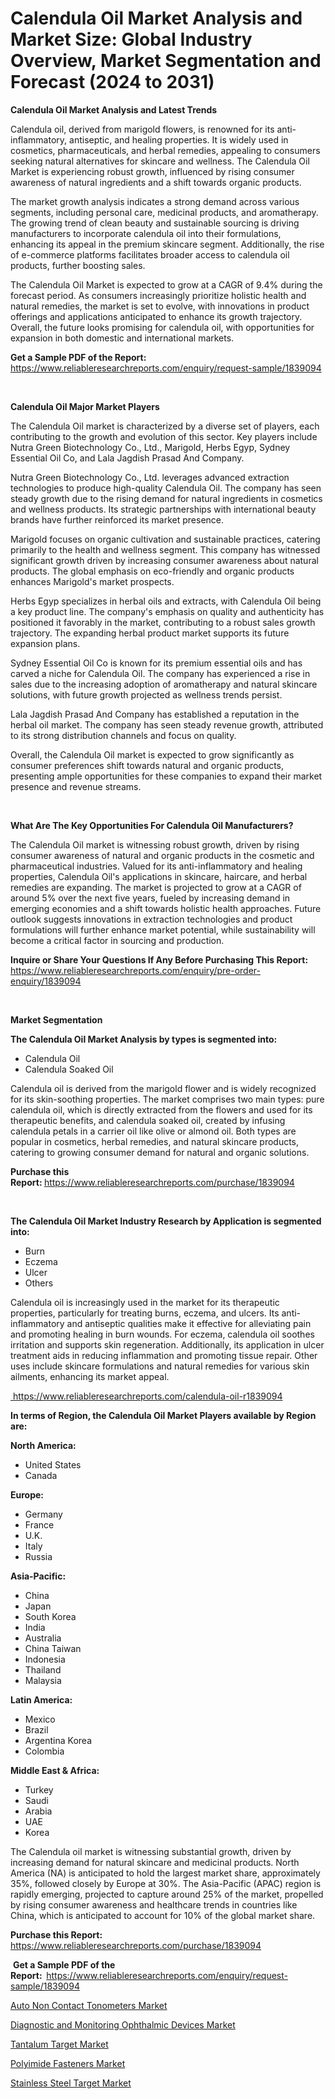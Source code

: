 <p><h1>Calendula Oil Market Analysis and Market Size: Global Industry Overview, Market Segmentation and Forecast (2024 to 2031)</h1></p><p><strong>Calendula Oil Market Analysis and Latest Trends</strong></p>
<p><p>Calendula oil, derived from marigold flowers, is renowned for its anti-inflammatory, antiseptic, and healing properties. It is widely used in cosmetics, pharmaceuticals, and herbal remedies, appealing to consumers seeking natural alternatives for skincare and wellness. The Calendula Oil Market is experiencing robust growth, influenced by rising consumer awareness of natural ingredients and a shift towards organic products.</p><p>The market growth analysis indicates a strong demand across various segments, including personal care, medicinal products, and aromatherapy. The growing trend of clean beauty and sustainable sourcing is driving manufacturers to incorporate calendula oil into their formulations, enhancing its appeal in the premium skincare segment. Additionally, the rise of e-commerce platforms facilitates broader access to calendula oil products, further boosting sales.</p><p>The Calendula Oil Market is expected to grow at a CAGR of 9.4% during the forecast period. As consumers increasingly prioritize holistic health and natural remedies, the market is set to evolve, with innovations in product offerings and applications anticipated to enhance its growth trajectory. Overall, the future looks promising for calendula oil, with opportunities for expansion in both domestic and international markets.</p></p>
<p><strong>Get a Sample PDF of the Report:&nbsp;</strong> <a href="https://www.reliableresearchreports.com/enquiry/request-sample/1839094?utm_campaign=40&utm_medium=2&utm_source=Github&utm_content=ia&utm_term=11112024&utm_id=calendula-oil">https://www.reliableresearchreports.com/enquiry/request-sample/1839094</a></p>
<p>&nbsp;</p>
<p><strong>Calendula Oil Major Market Players</strong></p>
<p><p>The Calendula Oil market is characterized by a diverse set of players, each contributing to the growth and evolution of this sector. Key players include Nutra Green Biotechnology Co., Ltd., Marigold, Herbs Egyp, Sydney Essential Oil Co, and Lala Jagdish Prasad And Company.</p><p>Nutra Green Biotechnology Co., Ltd. leverages advanced extraction technologies to produce high-quality Calendula Oil. The company has seen steady growth due to the rising demand for natural ingredients in cosmetics and wellness products. Its strategic partnerships with international beauty brands have further reinforced its market presence.</p><p>Marigold focuses on organic cultivation and sustainable practices, catering primarily to the health and wellness segment. This company has witnessed significant growth driven by increasing consumer awareness about natural products. The global emphasis on eco-friendly and organic products enhances Marigold's market prospects.</p><p>Herbs Egyp specializes in herbal oils and extracts, with Calendula Oil being a key product line. The company's emphasis on quality and authenticity has positioned it favorably in the market, contributing to a robust sales growth trajectory. The expanding herbal product market supports its future expansion plans.</p><p>Sydney Essential Oil Co is known for its premium essential oils and has carved a niche for Calendula Oil. The company has experienced a rise in sales due to the increasing adoption of aromatherapy and natural skincare solutions, with future growth projected as wellness trends persist.</p><p>Lala Jagdish Prasad And Company has established a reputation in the herbal oil market. The company has seen steady revenue growth, attributed to its strong distribution channels and focus on quality.</p><p>Overall, the Calendula Oil market is expected to grow significantly as consumer preferences shift towards natural and organic products, presenting ample opportunities for these companies to expand their market presence and revenue streams.</p></p>
<p>&nbsp;</p>
<p><strong>What Are The Key Opportunities For Calendula Oil Manufacturers?</strong></p>
<p><p>The Calendula Oil market is witnessing robust growth, driven by rising consumer awareness of natural and organic products in the cosmetic and pharmaceutical industries. Valued for its anti-inflammatory and healing properties, Calendula Oil's applications in skincare, haircare, and herbal remedies are expanding. The market is projected to grow at a CAGR of around 5% over the next five years, fueled by increasing demand in emerging economies and a shift towards holistic health approaches. Future outlook suggests innovations in extraction technologies and product formulations will further enhance market potential, while sustainability will become a critical factor in sourcing and production.</p></p>
<p><strong>Inquire or Share Your Questions If Any Before Purchasing This Report:</strong> <a href="https://www.reliableresearchreports.com/enquiry/pre-order-enquiry/1839094?utm_campaign=40&utm_medium=2&utm_source=Github&utm_content=ia&utm_term=11112024&utm_id=calendula-oil">https://www.reliableresearchreports.com/enquiry/pre-order-enquiry/1839094</a></p>
<p>&nbsp;</p>
<p><strong>Market Segmentation</strong></p>
<p><strong>The Calendula Oil Market Analysis by types is segmented into:</strong></p>
<p><ul><li>Calendula Oil</li><li>Calendula Soaked Oil</li></ul></p>
<p><p>Calendula oil is derived from the marigold flower and is widely recognized for its skin-soothing properties. The market comprises two main types: pure calendula oil, which is directly extracted from the flowers and used for its therapeutic benefits, and calendula soaked oil, created by infusing calendula petals in a carrier oil like olive or almond oil. Both types are popular in cosmetics, herbal remedies, and natural skincare products, catering to growing consumer demand for natural and organic solutions.</p></p>
<p><strong>Purchase this Report:&nbsp;</strong><a href="https://www.reliableresearchreports.com/purchase/1839094?utm_campaign=40&utm_medium=2&utm_source=Github&utm_content=ia&utm_term=11112024&utm_id=calendula-oil">https://www.reliableresearchreports.com/purchase/1839094</a></p>
<p>&nbsp;</p>
<p><strong>The Calendula Oil Market Industry Research by Application is segmented into:</strong></p>
<p><ul><li>Burn</li><li>Eczema</li><li>Ulcer</li><li>Others</li></ul></p>
<p><p>Calendula oil is increasingly used in the market for its therapeutic properties, particularly for treating burns, eczema, and ulcers. Its anti-inflammatory and antiseptic qualities make it effective for alleviating pain and promoting healing in burn wounds. For eczema, calendula oil soothes irritation and supports skin regeneration. Additionally, its application in ulcer treatment aids in reducing inflammation and promoting tissue repair. Other uses include skincare formulations and natural remedies for various skin ailments, enhancing its market appeal.</p></p>
<p><a href="https://www.reliableresearchreports.com/calendula-oil-r1839094?utm_campaign=40&utm_medium=2&utm_source=Github&utm_content=ia&utm_term=11112024&utm_id=calendula-oil">&nbsp;https://www.reliableresearchreports.com/calendula-oil-r1839094</a></p>
<p><strong>In terms of Region, the Calendula Oil Market Players available by Region are:</strong></p>
<p>
    <p> <strong> North America: </strong>
        <ul>
            <li>United States</li>
            <li>Canada</li>
        </ul>
        </p> 
    <p> <strong> Europe: </strong>
        <ul>
            <li>Germany</li>
            <li>France</li>
            <li>U.K.</li>
            <li>Italy</li>
            <li>Russia</li>
        </ul>
        </p> 
    <p> <strong> Asia-Pacific: </strong>
        <ul>
            <li>China</li>
            <li>Japan</li>
            <li>South Korea</li>
            <li>India</li>
            <li>Australia</li>
            <li>China Taiwan</li>
            <li>Indonesia</li>
            <li>Thailand</li>
            <li>Malaysia</li>
        </ul>
        </p> 
    <p> <strong> Latin America: </strong>
        <ul>
            <li>Mexico</li>
            <li>Brazil</li>
            <li>Argentina Korea</li>
            <li>Colombia</li>
        </ul>
        </p> 
    <p> <strong> Middle East & Africa: </strong>
        <ul>
            <li>Turkey</li>
            <li>Saudi</li>
            <li>Arabia</li>
            <li>UAE</li>
            <li>Korea</li>
        </ul>
    </p>
    </p>
<p><p>The Calendula oil market is witnessing substantial growth, driven by increasing demand for natural skincare and medicinal products. North America (NA) is anticipated to hold the largest market share, approximately 35%, followed closely by Europe at 30%. The Asia-Pacific (APAC) region is rapidly emerging, projected to capture around 25% of the market, propelled by rising consumer awareness and healthcare trends in countries like China, which is anticipated to account for 10% of the global market share.</p></p>
<p><strong>Purchase this Report: </strong><a href="https://www.reliableresearchreports.com/purchase/1839094?utm_campaign=40&utm_medium=2&utm_source=Github&utm_content=ia&utm_term=11112024&utm_id=calendula-oil">https://www.reliableresearchreports.com/purchase/1839094</a></p>
<p>&nbsp;<strong>Get a Sample PDF of the Report:&nbsp;&nbsp;</strong><a href="https://www.reliableresearchreports.com/enquiry/request-sample/1839094?utm_campaign=40&utm_medium=2&utm_source=Github&utm_content=ia&utm_term=11112024&utm_id=calendula-oil">https://www.reliableresearchreports.com/enquiry/request-sample/1839094</a></p>
<p><strong></strong></p>
<p><p><a href="https://issuu.com/reportprime-2/docs/auto-non-contact-tonometers-market-_ddec9a1c650802?utm_campaign=40&utm_medium=2&utm_source=Github&utm_content=ia&utm_term=11112024&utm_id=calendula-oil">Auto Non Contact Tonometers Market</a></p><p><a href="https://issuu.com/reportprime-2/docs/diagnostic-and-monitoring-ophthalmi_53c26447d117dd?utm_campaign=40&utm_medium=2&utm_source=Github&utm_content=ia&utm_term=11112024&utm_id=calendula-oil">Diagnostic and Monitoring Ophthalmic Devices Market</a></p><p><a href="https://github.com/darcy8m10dupre/Market-Research-Report-List-1/blob/main/tantalum-target-market.md?utm_campaign=40&utm_medium=2&utm_source=Github&utm_content=ia&utm_term=11112024&utm_id=calendula-oil">Tantalum Target Market</a></p><p><a href="https://www.linkedin.com/pulse/polyimide-fasteners-value-chain-analysis-from-raw-materials-pydoe?utm_campaign=40&utm_medium=2&utm_source=Github&utm_content=ia&utm_term=11112024&utm_id=calendula-oil">Polyimide Fasteners Market</a></p><p><a href="https://github.com/michaelhall412/Market-Research-Report-List-1/blob/main/stainless-steel-target-market.md?utm_campaign=40&utm_medium=2&utm_source=Github&utm_content=ia&utm_term=11112024&utm_id=calendula-oil">Stainless Steel Target Market</a></p></p>